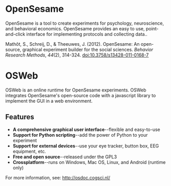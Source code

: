 # OpenSesame
OpenSesame is a tool to create experiments for psychology, neuroscience, and behavioral economics. OpenSesame provides an easy to use, point-and-click interface for implementing protocols and collecting data..

Mathôt, S., Schreij, D., & Theeuwes, J. (2012). OpenSesame: An open-source, graphical experiment builder for the social sciences. *Behavior Research Methods*, *44*(2), 314-324. [doi:10.3758/s13428-011-0168-7](http://dx.doi.org/doi:10.3758/s13428-011-0168-7)

# OSWeb
OSWeb is an online runtime for OpenSesame experiments. OSWeb integrates OpenSesame's open-source code with a javascript library to implement the GUI in a web environment.

## Features

- __A comprehensive graphical user interface__--flexible and easy-to-use
- __Support for Python scripting__--add the power of Python to your experiment
- __Support for external devices__--use your eye tracker, button box, EEG equipment, etc.
- __Free and open source__--released under the GPL3
- __Crossplatform__--runs on Windows, Mac OS, Linux, and Android (runtime only)

For more information, see: http://osdoc.cogsci.nl/

